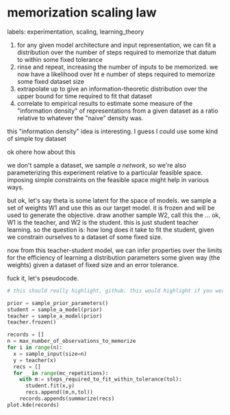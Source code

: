 # memorization scaling law

labels: experimentation, scaling, learning_theory

1. for any given model architecture and input representation, we can fit a distribution over the number of steps required to memorize that datum to within some fixed tolerance
2. rinse and repeat, increasing the number of inputs to be memorized. we now have a likelihood over ht e number of steps required to memorize some fixed dataset size
3. extrapolate up to give an information-theoretic distribution over the upper bound for time required to fit that dataset
4. correlate to empirical results to estimate some measure of the "information density" of representations from a given dataset as a ratio relative to whatever the "naive" density was.

this "information density" idea is interesting.  I guess I could use some kind of simple toy dataset 

ok ohere how about this

we don't sample a dataset, we sample *a network*, so we're also parameterizing this experiment relative to a particular feasible space. imposing simple constraints on the feasible space might help in various ways.

but ok, let's say theta is some latent for the space of models. we sample a set of weights W1 and use this as our target model. it is frozen and will be used to generate the objective. draw another sample W2, call this the ... ok, W1 is the teacher, and W2 is the student. this is just student teacher learning. so the question is: how long does it take to fit the student, given we constrain ourselves to a dataset of some fixed size.

now from this teacher-student model, we can infer properties over the limits for the efficiency of learning a distribution parameters some given way (the weights) given a dataset of fixed size and an error tolerance.

fuck it, let's pseudocode.

```python
# this should really highlight, github. this would highlight if you were a little cooler.

prior = sample_prior_parameters()
student = sample_a_model(prior)
teacher = sample_a_model(prior)
teacher.frozen()

records = []
n = max_number_of_observations_to_memorize
for i in range(n):
  x = sample_input(size=n)
  y = teacher(x)
  recs = []
  for _ in range(mc_repetitions):
    with m:= steps_required_to_fit_within_tolerance(tol):
      student.fit(x,y)
      recs.append((m,n,tol))
    records.appends(summarize(recs)
plot.kde(records)
```

